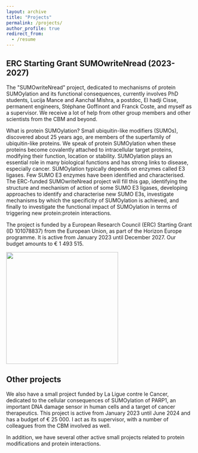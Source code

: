 ```yaml
---
layout: archive
title: "Projects"
permalink: /projects/
author_profile: true
redirect_from:
  - /resume
---
```


ERC Starting Grant SUMOwriteNread (2023-2027)
------

The "SUMOwriteNread" project, dedicated to mechanisms of protein SUMOylation and its functional consequences, currently involves PhD students, Lucija Mance and Aanchal Mishra, a postdoc, El hadji Cisse, permanent engineers, Stéphane Goffinont and Franck Coste, and myself as a supervisor. We receive a lot of help from other group members and other scientists from the CBM and beyond.

What is protein SUMOylation? Small ubiquitin-like modifiers (SUMOs), discovered about 25 years ago, are members of the superfamily of ubiquitin-like proteins. We speak of protein SUMOylation when these proteins become covalently attached to intracellular target proteins, modifying their function, location or stability. SUMOylation plays an essential role in many biological functions and has strong links to disease, especially cancer. SUMOylation typically depends on enzymes called E3 ligases. Few SUMO E3 enzymes have been identified and characterised. The ERC-funded SUMOwriteNread project will fill this gap, identifying the structure and mechanism of action of some SUMO E3 ligases, developing approaches to identify and characterise new SUMO E3s, investigate mechanisms by which the specificity of SUMOylation is achieved, and finally to investigate the functional impact of SUMOylation in terms of triggering new protein:protein interactions.

The project is funded by a European Research Council (ERC) Starting Grant (ID 101078837) from the European Union, as part of the Horizon Europe programme. It is active from January 2023 until December 2027. Our budget amounts to € 1 493 515.

<img src="https://msuskiewicz.github.io/images/LOGO_ERC-FLAG_FP.png" width='300' />

Other projects
------

We also have a small project funded by La Ligue contre le Cancer, dedicated to the cellular consequences of SUMOylation of PARP1, an important DNA damage sensor in human cells and a target of cancer therapeutics. This project is active from January 2023 until June 2024 and has a budget of € 25 000. I act as its supervisor, with a number of colleagues from the CBM involved as well.

In addition, we have several other active small projects related to protein modifications and protein interactions.



